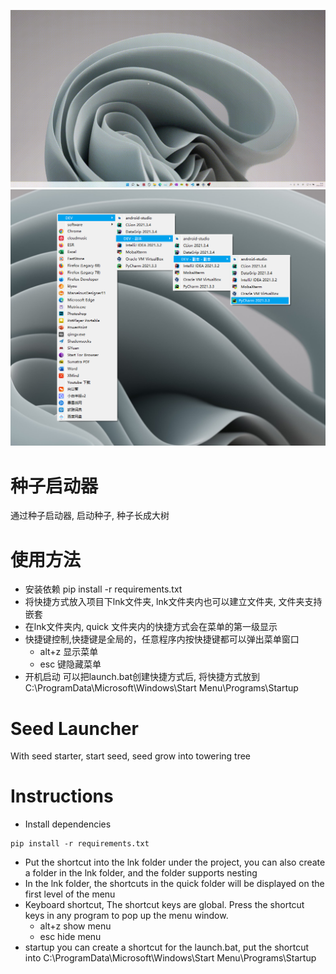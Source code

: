 ![image](./example.gif)
![image](./example.png)
# 种子启动器
通过种子启动器, 启动种子, 种子长成大树
# 使用方法
- 安装依赖 pip install -r requirements.txt
- 将快捷方式放入项目下lnk文件夹, lnk文件夹内也可以建立文件夹, 文件夹支持嵌套
- 在lnk文件夹内, quick 文件夹内的快捷方式会在菜单的第一级显示
- 快捷键控制,快捷键是全局的，任意程序内按快捷键都可以弹出菜单窗口
    - alt+z 显示菜单
    - esc 键隐藏菜单
- 开机启动 可以把launch.bat创建快捷方式后, 将快捷方式放到 C:\ProgramData\Microsoft\Windows\Start Menu\Programs\Startup

# Seed Launcher
With seed starter, start seed, seed grow into towering tree
# Instructions
-  Install dependencies
```
pip install -r requirements.txt
```
- Put the shortcut into the lnk folder under the project, you can also create a folder in the lnk folder, and the folder supports nesting
- In the lnk folder, the shortcuts in the quick folder will be displayed on the first level of the menu
- Keyboard shortcut, The shortcut keys are global. Press the shortcut keys in any program to pop up the menu window.
    - alt+z show menu
    - esc hide menu
- startup you can create a shortcut for the launch.bat, put the shortcut into C:\ProgramData\Microsoft\Windows\Start Menu\Programs\Startup

